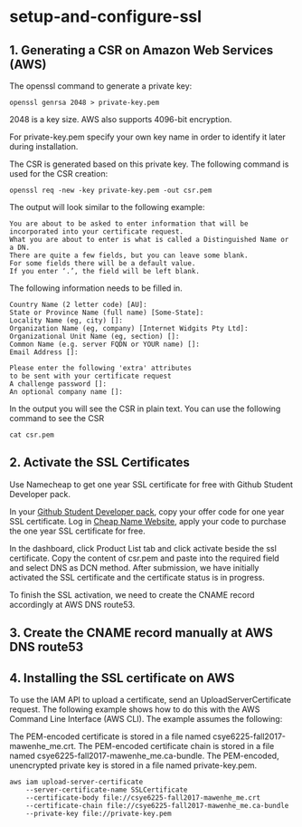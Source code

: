 # setup-and-configure-ssl

## 1. Generating a CSR on Amazon Web Services (AWS)

The openssl command to generate a private key:
```
openssl genrsa 2048 > private-key.pem
```
2048 is a key size. AWS also supports 4096-bit encryption.

For private-key.pem specify your own key name in order to identify it later during installation.

The CSR is generated based on this private key. The following command is used for the CSR creation:
```
openssl req -new -key private-key.pem -out csr.pem
```

The output will look similar to the following example:
```
You are about to be asked to enter information that will be incorporated into your certificate request.
What you are about to enter is what is called a Distinguished Name or a DN.
There are quite a few fields, but you can leave some blank.
For some fields there will be a default value.
If you enter ‘.’, the field will be left blank.
```

The following information needs to be filled in.
```
Country Name (2 letter code) [AU]:
State or Province Name (full name) [Some-State]:
Locality Name (eg, city) []:
Organization Name (eg, company) [Internet Widgits Pty Ltd]:
Organizational Unit Name (eg, section) []:
Common Name (e.g. server FQDN or YOUR name) []:
Email Address []:

Please enter the following 'extra' attributes
to be sent with your certificate request
A challenge password []:
An optional company name []:
```

In the output you will see the CSR in plain text. You can use the following command to see the CSR
```
cat csr.pem 
```

## 2. Activate the SSL Certificates

Use Namecheap to get one year SSL certificate for free with Github Student Developer pack.

In your [Github Student Developer pack](https://education.github.com/pack), copy your offer code for one year SSL certificate.
Log in [Cheap Name Website](https://www.namecheap.com/cart/addtocart.aspx?producttype=ssl&product=positivessl&action=purchase&period=1-YEAR&qty=1), apply your code to purchase the one year SSL certificate for free.

In the dashboard, click Product List tab and click activate beside the ssl certificate. Copy the content of csr.pem and paste into the required field and select DNS as DCN method. After submission, we have initially activated the SSL certificate and the certificate status is in progress. 

To finish the SSL activation, we need to create the CNAME record accordingly at AWS DNS route53.

## 3. Create the CNAME record manually at AWS DNS route53 

## 4. Installing the SSL certificate on AWS

To use the IAM API to upload a certificate, send an UploadServerCertificate request. The following example shows how to do this with the AWS Command Line Interface (AWS CLI). The example assumes the following:

The PEM-encoded certificate is stored in a file named csye6225-fall2017-mawenhe_me.crt.
The PEM-encoded certificate chain is stored in a file named csye6225-fall2017-mawenhe_me.ca-bundle.
The PEM-encoded, unencrypted private key is stored in a file named private-key.pem.

```
aws iam upload-server-certificate 
	--server-certificate-name SSLCertificate 
	--certificate-body file://csye6225-fall2017-mawenhe_me.crt 
	--certificate-chain file://csye6225-fall2017-mawenhe_me.ca-bundle  
	--private-key file://private-key.pem
```
